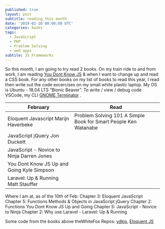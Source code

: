 ```yaml
---
published: true
layout: post
subtitle: reading this month
date: '2019-02-10 00:00:00 UTC'
categories: books
tags:
  - JavaScript
  - PHP
  - Problem Solving
  - web apps
subtile: JS Frameworks
---
```


<p>So this month, I am going to try read 2 books. On my train ride to and from work, I am reading <a href="https://github.com/getify/You-Dont-Know-JS/tree/master/up%20%26%20going">You Dont Know JS</a> & when I want to change up and read a CSS book. For any other books on my list of books to read this year, I read then write out the code excercises on my small white plastic laptop. My OS is Ubuntu - 18.04 LTS “Bionic Beaver”. To write / view / debug code VSCode, my CLI <a href="https://gnometerminator.blogspot.com/p/introduction.html">GNOME Terminator</a> .</p>

<table class="table">
  <thead>
    <tr>
      <th>February</th>
      <th class="text-right">Read</th>
    </tr>
  </thead>
  <tbody>
    <tr>
      <td> Eloquent Javascript Marijn Haverbeke</td>
      <td class="text-right">Problem Solving 101 A Simple Book for Smart People Ken Watanabe </td>
    </tr>
    <tr>
      <td class="text-left">JavaScript jQuery Jon Duckett</td>
    </tr>
    <tr>
      <td>JavaScript - Novice to Ninja Darren Jones</td>
    </tr>
    <tr>
      <td class="text-left">You Dont Know JS Up and Going Kyle Simpson</td>
    </tr>
    <tr>
     <td>Laravel: Up & Running Matt Stauffer</td>
    </tr>
  </tbody>
</table>   
Where I am at, as of the 10th of Feb:  
Chapter 3: Eloquent JavaScript  
Chapter 5: Functions Methods & Objects in JavaScript jQuery   
Chapter 2: Functions You Dont Know JS Up and Going   
Chapter 5: JavaScript - Novice to Ninja   
Chapter 2: Why use Laravel - Laravel: Up & Running

Some code from the books above theWhiteFox Repos:
<a href="https://github.com/theWhiteFox/ydkjs">ydkjs</a>, 
<a href="https://github.com/theWhiteFox/Eloquent-JavaScript">Eloquent JS</a>

